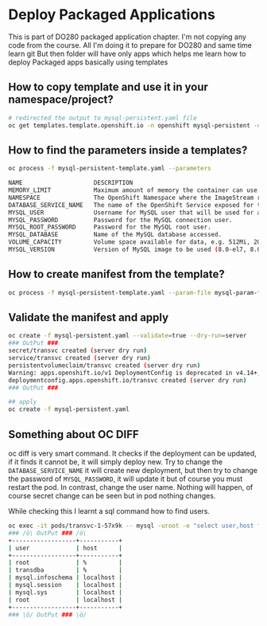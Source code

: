 # Deploy Packaged Applications

This is part of DO280 packaged application chapter. I'm not copying any code from the course.
All I'm doing it to prepare for DO280 and same time learn git
But then folder will have only apps which helps me learn how to deploy Packaged apps basically using templates

## How to copy template and use it in your namespace/project?

```bash
# redirected the output to mysql-persistent.yaml file
oc get templates.template.openshift.io -n openshift mysql-persistent -o yaml > mysql-persistent.yaml
```

## How to find the parameters inside a templates?

```bash
oc process -f mysql-persistent-template.yaml --parameters

NAME                    DESCRIPTION                                                             GENERATOR           VALUE
MEMORY_LIMIT            Maximum amount of memory the container can use.                                             512Mi
NAMESPACE               The OpenShift Namespace where the ImageStream resides.                                      openshift
DATABASE_SERVICE_NAME   The name of the OpenShift Service exposed for the database.                                 mysql
MYSQL_USER              Username for MySQL user that will be used for accessing the database.   expression          user[A-Z0-9]{3}
MYSQL_PASSWORD          Password for the MySQL connection user.                                 expression          [a-zA-Z0-9]{16}
MYSQL_ROOT_PASSWORD     Password for the MySQL root user.                                       expression          [a-zA-Z0-9]{16}
MYSQL_DATABASE          Name of the MySQL database accessed.                                                        sampledb
VOLUME_CAPACITY         Volume space available for data, e.g. 512Mi, 2Gi.                                           1Gi
MYSQL_VERSION           Version of MySQL image to be used (8.0-el7, 8.0-el8, or latest).                            8.0-el8
```

## How to create manifest from the template?

```bash
oc process -f mysql-persistent-template.yaml --param-file mysql-param-file.ini -o yaml > mysql-persistent.yaml
```

## Validate the manifest and apply

```bash
oc create -f mysql-persistent.yaml --validate=true --dry-run=server
### OutPut ###
secret/transvc created (server dry run)
service/transvc created (server dry run)
persistentvolumeclaim/transvc created (server dry run)
Warning: apps.openshift.io/v1 DeploymentConfig is deprecated in v4.14+, unavailable in v4.10000+
deploymentconfig.apps.openshift.io/transvc created (server dry run)
### OutPut ###

## apply
oc create -f mysql-persistent.yaml
```

## Something about OC DIFF

oc diff is very smart command. It checks if the deployment can be updated, if it finds it cannot be, it will simply deploy new.
Try to change the `DATABASE_SERVICE_NAME` it will create new deployment, but then try to change the password of `MYSQL_PASSWORD`, it will update it
but of course you must restart the pod. In contrast, change the user name. Nothing will happen, of course secret change can be seen but in pod nothing changes.

While checking this I learnt a sql command how to find users.

```bash
oc exec -it pods/transvc-1-57x9k -- mysql -uroot -e "select user,host from mysql.user;"
### /ö\ OutPut ### /ö\
+------------------+-----------+
| user             | host      |
+------------------+-----------+
| root             | %         |
| transdba         | %         |
| mysql.infoschema | localhost |
| mysql.session    | localhost |
| mysql.sys        | localhost |
| root             | localhost |
+------------------+-----------+
### \ö/ OutPut ### \ö/

```